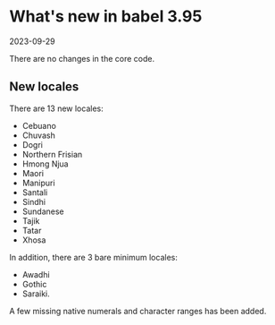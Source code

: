# What's new in babel 3.95

2023-09-29

There are no changes in the core code.

## New locales

There are 13 new locales:

* Cebuano
* Chuvash
* Dogri
* Northern Frisian
* Hmong Njua
* Maori
* Manipuri
* Santali
* Sindhi
* Sundanese
* Tajik
* Tatar
* Xhosa    

In addition, there are 3 bare minimum locales:
* Awadhi
* Gothic
* Saraiki.

A few missing native numerals and character ranges has been added.